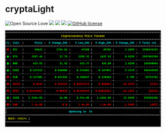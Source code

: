 # cryptaLight

![Open Source Love](https://badges.frapsoft.com/os/v3/open-source.svg?v=103) <img src="https://cdn.rawgit.com/sindresorhus/awesome/d7305f38d29fed78fa85652e3a63e154dd8e8829/media/badge.svg"> <img src="https://img.shields.io/github/stars/naa7/cryptaLight?style=social"> <img src="https://img.shields.io/github/repo-size/naa7/cryptaLight"> [![GitHub license](https://img.shields.io/github/license/Naereen/StrapDown.js.svg)](https://github.com/naa7/cryptaLight/LICENSE)

<img src="https://github.com/naa7/cryptaLight/blob/main/cryptaLight.gif"></br> 